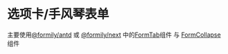 # 选项卡/手风琴表单

主要使用[@formily/antd](https://antd.formilyjs.org) 或 [@formily/next](https://next.formilyjs.org) 中的[FormTab](http://antd.formilyjs.org/components/form-tab)组件 与 [FormCollapse](http://antd.formilyjs.org/components/form-collapse)组件
